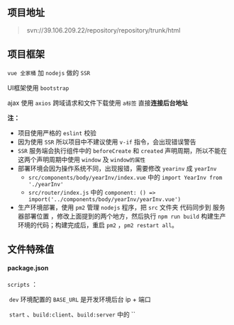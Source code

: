 ## 项目地址

> ​	svn://39.106.209.22/repository/repository/trunk/html

## 项目框架

`vue 全家桶` 加 `nodejs` 做的 `SSR`

UI框架使用 `bootstrap`

ajax 使用 `axios` 跨域请求和文件下载使用 `a标签` 直接**连接后台地址**

**注：**

- 项目使用严格的 `eslint` 校验
- 因为使用 `SSR` 所以项目中不建议使用 `v-if` 指令，会出现错误警告
- `SSR` 服务端会执行组件中的 `beforeCreate` 和 `created` 声明周期，所以不能在这两个声明周期中使用 `window` 及 `window的属性`
- 部署环境会因为操作系统不同，出现报错，需要修改 `yearinv` 成 `yearInv`
    - `src/components/body/yearInv/index.vue` 中的 `import YearInv from './yearInv' `
    - `src/router/index.js` 中的  `component: () =>  import('../components/body/yearInv/yearInv.vue')`
- 生产环境部署，使用 `pm2` 管理 `nodejs` 程序，把 `src` 文件夹 代码同步到 服务器部署位置 ，修改上面提到的两个地方，然后执行 `npm run build` 构建生产环境的代码；构建完成后，重启 `pm2` ，`pm2 restart all`。

## 文件特殊值

#### package.json

 `scripts` ：

​				 `dev` 环境配置的 `BASE_URL` 是开发环境后台 ip + 端口

​				`start` 、`build:client`、`build:server` 中的 ``